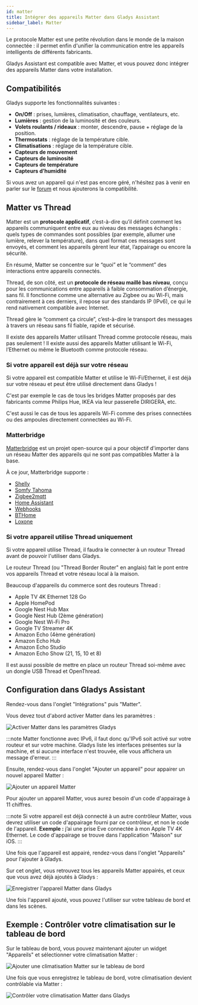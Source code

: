 ```yaml
---
id: matter
title: Intégrer des appareils Matter dans Gladys Assistant
sidebar_label: Matter
---
```


Le protocole Matter est une petite révolution dans le monde de la maison connectée : il permet enfin d'unifier la communication entre les appareils intelligents de différents fabricants.

Gladys Assistant est compatible avec Matter, et vous pouvez donc intégrer des appareils Matter dans votre installation.

## Compatibilités

Gladys supporte les fonctionnalités suivantes :

- **On/Off** : prises, lumières, climatisation, chauffage, ventilateurs, etc.
- **Lumières** : gestion de la luminosité et des couleurs.
- **Volets roulants / rideaux** : monter, descendre, pause + réglage de la position.
- **Thermostats** : réglage de la température cible.
- **Climatisations** : réglage de la température cible.
- **Capteurs de mouvement**
- **Capteurs de luminosité**
- **Capteurs de température**
- **Capteurs d’humidité**

Si vous avez un appareil qui n'est pas encore géré, n'hésitez pas à venir en parler sur le [forum](https://community.gladysassistant.com/) et nous ajouterons la compatibilité.

## Matter vs Thread

Matter est un **protocole applicatif**, c’est-à-dire qu’il définit comment les appareils communiquent entre eux au niveau des messages échangés : quels types de commandes sont possibles (par exemple, allumer une lumière, relever la température), dans quel format ces messages sont envoyés, et comment les appareils gèrent leur état, l’appairage ou encore la sécurité.

En résumé, Matter se concentre sur le “quoi” et le “comment” des interactions entre appareils connectés.

Thread, de son côté, est un **protocole de réseau maillé bas niveau**, conçu pour les communications entre appareils à faible consommation d’énergie, sans fil. Il fonctionne comme une alternative au Zigbee ou au Wi-Fi, mais contrairement à ces derniers, il repose sur des standards IP (IPv6), ce qui le rend nativement compatible avec Internet.

Thread gère le “comment ça circule”, c’est-à-dire le transport des messages à travers un réseau sans fil fiable, rapide et sécurisé.

Il existe des appareils Matter utilisant Thread comme protocole réseau, mais pas seulement ! Il existe aussi des appareils Matter utilisant le Wi-Fi, l’Ethernet ou même le Bluetooth comme protocole réseau.

### Si votre appareil est déjà sur votre réseau

Si votre appareil est compatible Matter et utilise le Wi-Fi/Ethernet, il est déjà sur votre réseau et peut être utilisé directement dans Gladys !

C'est par exemple le cas de tous les bridges Matter proposés par des fabricants comme Philips Hue, IKEA via leur passerelle DIRIGERA, etc.

C'est aussi le cas de tous les appareils Wi-Fi comme des prises connectées ou des ampoules directement connectées au Wi-Fi.

### Matterbridge

[Matterbridge](https://github.com/Luligu/matterbridge) est un projet open-source qui a pour objectif d'importer dans un réseau Matter des appareils qui ne sont pas compatibles Matter à la base.

À ce jour, Matterbridge supporte :

- [Shelly](https://github.com/Luligu/matterbridge-shelly)
- [Somfy Tahoma](https://github.com/Luligu/matterbridge-somfy-tahoma)
- [Zigbee2mqtt](https://github.com/Luligu/matterbridge-zigbee2mqtt)
- [Home Assistant](https://github.com/Luligu/matterbridge-homeassistant)
- [Webhooks](https://github.com/Luligu/matterbridge-webhooks)
- [BTHome](https://github.com/Luligu/matterbridge-bthome)
- [Loxone](https://github.com/andrasg/matterbridge-loxone)

### Si votre appareil utilise Thread uniquement

Si votre appareil utilise Thread, il faudra le connecter à un routeur Thread avant de pouvoir l'utiliser dans Gladys.

Le routeur Thread (ou "Thread Border Router" en anglais) fait le pont entre vos appareils Thread et votre réseau local à la maison.

Beaucoup d'appareils du commerce sont des routeurs Thread :

- Apple TV 4K Ethernet 128 Go
- Apple HomePod
- Google Nest Hub Max
- Google Nest Hub (2ème génération)
- Google Nest Wi-Fi Pro
- Google TV Streamer 4K
- Amazon Echo (4ème génération)
- Amazon Echo Hub
- Amazon Echo Studio
- Amazon Echo Show (21, 15, 10 et 8)

Il est aussi possible de mettre en place un routeur Thread soi-même avec un dongle USB Thread et OpenThread.

## Configuration dans Gladys Assistant

Rendez-vous dans l'onglet "Intégrations" puis "Matter".

Vous devez tout d'abord activer Matter dans les paramètres :

![Activer Matter dans les paramètres Gladys](../../../../../static/img/docs/fr/configuration/matter/enable-matter-settings.png)

:::note
Matter fonctionne avec IPv6, il faut donc qu'IPv6 soit activé sur votre routeur et sur votre machine.
Gladys liste les interfaces présentes sur la machine, et si aucune interface n'est trouvée, elle vous affichera un message d'erreur.
:::

Ensuite, rendez-vous dans l'onglet "Ajouter un appareil" pour appairer un nouvel appareil Matter :

![Ajouter un appareil Matter](../../../../../static/img/docs/fr/configuration/matter/add-matter-device.png)

Pour ajouter un appareil Matter, vous aurez besoin d'un code d'appairage à 11 chiffres.

:::note
Si votre appareil est déjà connecté à un autre contrôleur Matter, vous devrez utiliser un code d'appairage fourni par ce contrôleur, et non le code de l'appareil. **Exemple :** j’ai une prise Eve connectée à mon Apple TV 4K Ethernet. Le code d'appairage se trouve dans l'application "Maison" sur iOS.
:::

Une fois que l'appareil est appairé, rendez-vous dans l'onglet "Appareils" pour l'ajouter à Gladys.

Sur cet onglet, vous retrouvez tous les appareils Matter appairés, et ceux que vous avez déjà ajoutés à Gladys :

![Enregistrer l'appareil Matter dans Gladys](../../../../../static/img/docs/fr/configuration/matter/save-matter-device-to-gladys.png)

Une fois l'appareil ajouté, vous pouvez l'utiliser sur votre tableau de bord et dans les scènes.

## Exemple : Contrôler votre climatisation sur le tableau de bord

Sur le tableau de bord, vous pouvez maintenant ajouter un widget "Appareils" et sélectionner votre climatisation Matter :

![Ajouter une climatisation Matter sur le tableau de bord](../../../../../static/img/docs/fr/configuration/matter/add-ac-to-dashboard.png)

Une fois que vous enregistrez le tableau de bord, votre climatisation devient contrôlable via Matter :

![Contrôler votre climatisation Matter dans Gladys](../../../../../static/img/docs/fr/configuration/matter/control-ac-dashboard.png)
